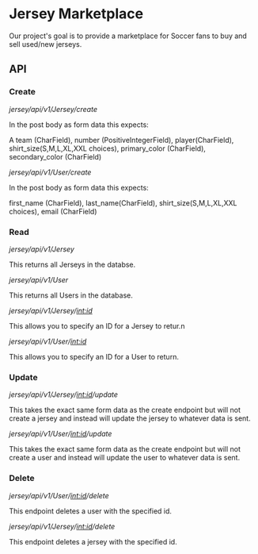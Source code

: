 # Jersey Marketplace
Our project's goal is to provide a marketplace for Soccer fans to buy and sell used/new jerseys. 

## API

### Create 
_jersey/api/v1/Jersey/create_

In the post body as form data this expects:

A team (CharField), number (PositiveIntegerField), player(CharField), shirt_size(S,M,L,XL,XXL choices), primary_color (CharField), secondary_color (CharField)

_jersey/api/v1/User/create_

In the post body as form data this expects:

first_name (CharField), last_name(CharField), shirt_size(S,M,L,XL,XXL choices), email (CharField)

### Read
_jersey/api/v1/Jersey_

This returns all Jerseys in the databse.

_jersey/api/v1/User_

This returns all Users in the database.

_jersey/api/v1/Jersey/<int:id>_

This allows you to specify an ID for a Jersey to retur.n

_jersey/api/v1/User/<int:id>_

This allows you to specify an ID for a User to return.

### Update
_jersey/api/v1/Jersey/<int:id>/update_

This takes the exact same form data as the create endpoint but will not create a jersey and instead will update the jersey to whatever data is sent.

_jersey/api/v1/User/<int:id>/update_

This takes the exact same form data as the create endpoint but will not create a user and instead will update the user to whatever data is sent.

### Delete

_jersey/api/v1/User/<int:id>/delete_

This endpoint deletes a user with the specified id.

_jersey/api/v1/Jersey/<int:id>/delete_

This endpoint deletes a jersey with the specified id.


